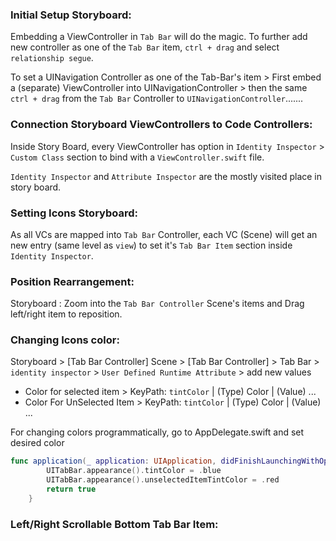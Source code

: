 ### Initial Setup Storyboard:
Embedding a ViewController in `Tab Bar` will do the magic. To further add new controller as one of the `Tab Bar` item, `ctrl + drag` and select `relationship segue`.

To set a UINavigation Controller as one of the Tab-Bar's item > First embed a (separate) ViewController into UINavigationController > then the same `ctrl + drag` from the `Tab Bar` Controller to `UINavigationController`.......

### Connection Storyboard ViewControllers to Code Controllers:
Inside Story Board, every ViewController has option in `Identity Inspector` > `Custom Class` section to bind with a `ViewController.swift` file.

`Identity Inspector` and `Attribute Inspector` are the mostly visited place in story board.

### Setting Icons Storyboard:
As all VCs are mapped into `Tab Bar` Controller, each VC (Scene) will get an new entry (same level as `view`) to set it's `Tab Bar Item` section inside `Identity Inspector`. 

### Position Rearrangement:
Storyboard : Zoom into the `Tab Bar Controller` Scene's items and Drag left/right item to reposition.

### Changing Icons color:
Storyboard > [Tab Bar Controller] Scene > [Tab Bar Controller] > Tab Bar > `identity inspector` > `User Defined Runtime Attribute` > add new values


- Color for selected item > KeyPath: `tintColor` | (Type) Color | (Value) ...
- Color For UnSelected Item > KeyPath: `tintColor` | (Type) Color | (Value) ...

For changing colors programmatically, go to AppDelegate.swift and set desired color
```swift
func application(_ application: UIApplication, didFinishLaunchingWithOptions launchOptions: [UIApplication.LaunchOptionsKey: Any]?) -> Bool {
        UITabBar.appearance().tintColor = .blue
        UITabBar.appearance().unselectedItemTintColor = .red
        return true
    }
```


### Left/Right Scrollable Bottom Tab Bar Item: